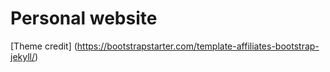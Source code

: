 # Personal website

[Theme credit] (https://bootstrapstarter.com/template-affiliates-bootstrap-jekyll/)

